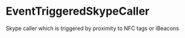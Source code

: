 EventTriggeredSkypeCaller
=========================

Skype caller which is triggered by proximity to NFC tags or iBeacons

